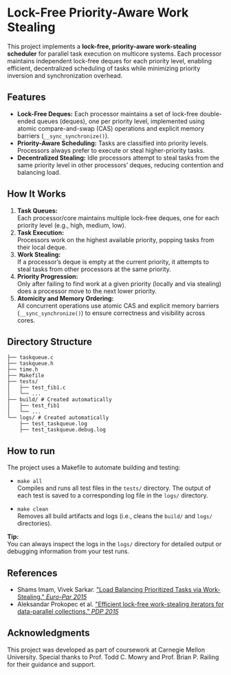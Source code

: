# Lock-Free Priority-Aware Work Stealing

This project implements a **lock-free, priority-aware work-stealing scheduler** for parallel task execution on multicore systems. Each processor maintains independent lock-free deques for each priority level, enabling efficient, decentralized scheduling of tasks while minimizing priority inversion and synchronization overhead.

## Features

- **Lock-Free Deques:** Each processor maintains a set of lock-free double-ended queues (deques), one per priority level, implemented using atomic compare-and-swap (CAS) operations and explicit memory barriers (`__sync_synchronize()`).
- **Priority-Aware Scheduling:** Tasks are classified into priority levels. Processors always prefer to execute or steal higher-priority tasks.
- **Decentralized Stealing:** Idle processors attempt to steal tasks from the same priority level in other processors’ deques, reducing contention and balancing load.

## How It Works

1. **Task Queues:**  
   Each processor/core maintains multiple lock-free deques, one for each priority level (e.g., high, medium, low).
2. **Task Execution:**  
   Processors work on the highest available priority, popping tasks from their local deque.
3. **Work Stealing:**  
   If a processor’s deque is empty at the current priority, it attempts to steal tasks from other processors at the same priority.
4. **Priority Progression:**  
   Only after failing to find work at a given priority (locally and via stealing) does a processor move to the next lower priority.
5. **Atomicity and Memory Ordering:**  
   All concurrent operations use atomic CAS and explicit memory barriers (`__sync_synchronize()`) to ensure correctness and visibility across cores.

## Directory Structure

```
├── taskqueue.c
├── taskqueue.h
├── time.h
├── Makefile
├── tests/
│   ├── test_fib1.c
│   └── ...
├── build/ # Created automatically
│   ├── test_fib1
│   └── ...
└── logs/ # Created automatically
    ├── test_taskqueue.log
    ├── test_taskqueue.debug.log
```

## How to run

The project uses a Makefile to automate building and testing:

- `make all`  
  Compiles and runs all test files in the `tests/` directory. The output of each test is saved to a corresponding log file in the `logs/` directory.

- `make clean`  
  Removes all build artifacts and logs (i.e., cleans the `build/` and `logs/` directories).

**Tip:**  
You can always inspect the logs in the `logs/` directory for detailed output or debugging information from your test runs.

## References

- Shams Imam, Vivek Sarkar. ["Load Balancing Prioritized Tasks via Work-Stealing." *Euro-Par 2015*](https://link.springer.com/chapter/10.1007/978-3-662-48096-0_38)
- Aleksandar Prokopec et al. ["Efficient lock-free work-stealing iterators for data-parallel collections." *PDP 2015*](https://infoscience.epfl.ch/bitstreams/19aec310-0e30-41e0-928b-40bc6e1aa243/download)

## Acknowledgments

This project was developed as part of coursework at Carnegie Mellon University. Special thanks to Prof. Todd C. Mowry and Prof. Brian P. Railing for their guidance and support.

